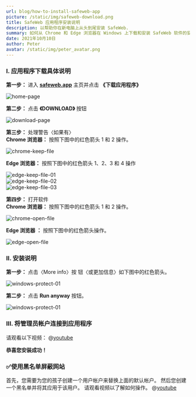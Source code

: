 ```yaml
---
url: blog/how-to-install-safeweb-app
picture: /static/img/safeweb-download.png
title: SafeWeb 应用程序安装说明
description: 以帮助你在新电脑上从头到尾安装 SafeWeb.
summary: 如何从 Chrome 和 Edge 浏览器在 Windows 上下载和安装 SafeWeb 软件的安装。 你按照以下步骤操作。
date: 2021年10月10日
author: Peter
avatar: /static/img/peter_avatar.png
---
```

### I. 应用程序下载具体说明
**第一步：** 进入 **[safeweb.app](https://safeweb.app/zh/)** 主页并点击 **《下载应用程序》**

![home-page](/static/img/safeweb-how-to-install-01-zh.png)

**第二步：** 点击 **《DOWNLOAD》** 按钮

![download-page](/static/img/safeweb-how-to-install-02-zh.png)

**第三步：** 处理警告〈如果有〉\
**Chrome 浏览器：** 按照下图中的红色箭头 1 和 2 操作。

![chrome-keep-file](/static/img/safeweb-how-to-install-chrome-01.png)

**Edge 浏览器：** 按照下图中的红色箭头 1、2、3 和 4 操作

![edge-keep-file-01](/static/img/safeweb-how-to-install-edge-01.png)\
![edge-keep-file-02](/static/img/safeweb-how-to-install-edge-02.png)\
![edge-keep-file-03](/static/img/safeweb-how-to-install-edge-03.png)

**第四步：** 打开软件\
**Chrome 浏览器：** 按照下图中的红色箭头 1 和 2 操作。

![chrome-open-file](/static/img/safeweb-how-to-install-chrome-02.png)

**Edge 浏览器 ：** 按照下图中的红色箭头操作。

![edge-open-file](/static/img/safeweb-how-to-install-edge-04.png)

### II. 安装说明
**第一步：** 点击〈More info〉按 钮〈或更加信息〉如下图中的红色箭头。

![windows-protect-01](/static/img/safeweb-how-to-install-05.png)

**第二步：** 点击 **Run anyway** 按钮。

![windows-protect-01](/static/img/safeweb-how-to-install-06.png)

### III. 将管理员帐户连接到应用程序
请观看以下视频：
@[youtube](https://www.youtube.com/watch?v=UROEl_wwmxA)

**恭喜您安装成功！**

### ✅使用黑名单屏蔽网站
首先，您需要为您的孩子创建一个用户帐户来替换上面的默认帐户。 然后您创建一个黑名单并将其应用于该用户。 请观看视频以了解如何操作。
@[youtube](https://www.youtube.com/watch?v=wxm8yZFjI-4)